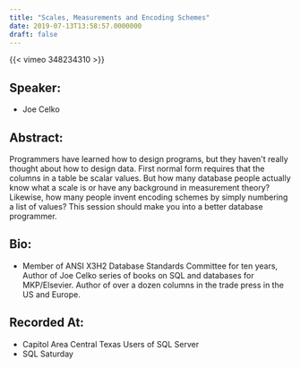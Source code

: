 ```yaml
---
title: "Scales, Measurements and Encoding Schemes"
date: 2019-07-13T13:58:57.0000000
draft: false
---
```


{{< vimeo 348234310 >}}

## Speaker:

 - Joe Celko

## Abstract:

<p>Programmers have learned how to design programs, but they haven't really thought about how to design data. First normal form requires that the columns in a table be scalar values. But how many database people actually know what a scale is or have any background in measurement theory? Likewise, how many people invent encoding schemes by simply numbering a list of values? This session should make you into a better database programmer.</p>

## Bio:

 - <p>Member of ANSI X3H2 Database Standards Committee for ten years, Author of Joe Celko series of books on SQL and databases for MKP/Elsevier. Author of over a dozen columns in the trade press in the US and Europe.</p>

## Recorded At:

 - Capitol Area Central Texas Users of SQL Server
 - SQL Saturday

